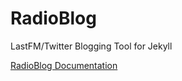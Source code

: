 RadioBlog
=========

LastFM/Twitter Blogging Tool for Jekyll

[RadioBlog Documentation](http://dr3wh0.net)
